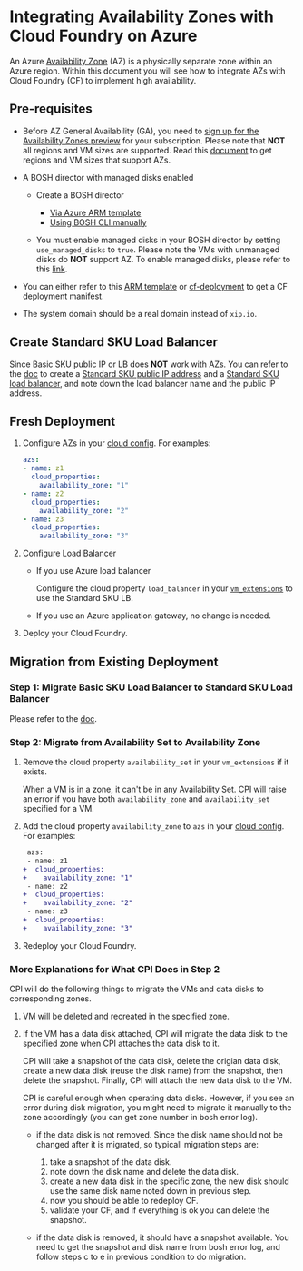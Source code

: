 # Integrating Availability Zones with Cloud Foundry on Azure

An Azure [Availability Zone](https://docs.microsoft.com/en-us/azure/availability-zones/az-overview) (AZ) is a physically separate zone within an Azure region. Within this document you will see how to integrate AZs with Cloud Foundry (CF) to implement high availability.

## Pre-requisites

* Before AZ General Availability (GA), you need to [sign up for the Availability Zones preview](http://aka.ms/azenroll) for your subscription. Please note that **NOT** all regions and VM sizes are supported. Read this [document](https://docs.microsoft.com/en-us/azure/availability-zones/az-overview) to get regions and VM sizes that support AZs.

* A BOSH director with managed disks enabled

    * Create a BOSH director 

        * [Via Azure ARM template](../../get-started/via-arm-templates/deploy-bosh-via-arm-templates.md)
        * [Using BOSH CLI manually](https://bosh.io/docs/init-azure.html)

    * You must enable managed disks in your BOSH director by setting `use_managed_disks` to `true`. Please note the VMs with unmanaged disks do **NOT** support AZ. To enable managed disks, please refer to this [link](../managed-disks/README.md).

* You can either refer to this [ARM template](../../get-started/via-arm-templates/deploy-bosh-via-arm-templates.md) or [cf-deployment](https://github.com/cloudfoundry/cf-deployment) to get a CF deployment manifest.

* The system domain should be a real domain instead of `xip.io`.

## Create Standard SKU Load Balancer

Since Basic SKU public IP or LB does **NOT** work with AZs. You can refer to the [doc](../standard-load-balancers) to create a [Standard SKU public IP address](https://docs.microsoft.com/en-us/azure/virtual-network/virtual-network-public-ip-address) and a [Standard SKU load balancer](https://docs.microsoft.com/en-us/azure/load-balancer/load-balancer-standard-overview), and note down the load balancer name and the public IP address.

## Fresh Deployment

1. Configure AZs in your [cloud config](https://bosh.io/docs/azure-cpi.html#azs). For examples:

    ```yaml
    azs:
    - name: z1
      cloud_properties:
        availability_zone: "1"
    - name: z2
      cloud_properties:
        availability_zone: "2"
    - name: z3
      cloud_properties:
        availability_zone: "3"
    ```

1. Configure Load Balancer

    - If you use Azure load balancer

        Configure the cloud property `load_balancer` in your [`vm_extensions`](https://bosh.io/docs/azure-cpi.html#resource-pools) to use the Standard SKU LB.

    - If you use an Azure application gateway, no change is needed.


1. Deploy your Cloud Foundry.

## Migration from Existing Deployment

### Step 1: Migrate Basic SKU Load Balancer to Standard SKU Load Balancer

Please refer to the [doc](../migrate-basic-lb-to-standard-lb/).

### Step 2: Migrate from Availability Set to Availability Zone

1. Remove the cloud property `availability_set` in your `vm_extensions` if it exists.

    When a VM is in a zone, it can't be in any Availability Set. CPI will raise an error if you have both `availability_zone` and `availability_set` specified for a VM.

1. Add the cloud property `availability_zone` to `azs` in your [cloud config](https://bosh.io/docs/azure-cpi.html#azs). For examples:

    ```diff
     azs:
     - name: z1
    +  cloud_properties:
    +    availability_zone: "1"
     - name: z2
    +  cloud_properties:
    +    availability_zone: "2"
     - name: z3
    +  cloud_properties:
    +    availability_zone: "3"
    ```

1. Redeploy your Cloud Foundry.

### More Explanations for What CPI Does in Step 2

CPI will do the following things to migrate the VMs and data disks to corresponding zones.

1. VM will be deleted and recreated in the specified zone.

1. If the VM has a data disk attached, CPI will migrate the data disk to the specified zone when CPI attaches the data disk to it.

    CPI will take a snapshot of the data disk, delete the origian data disk, create a new data disk (reuse the disk name) from the snapshot, then delete the snapshot. Finally, CPI will attach the new data disk to the VM.

    CPI is careful enough when operating data disks. However, if you see an error during disk migration, you might need to migrate it manually to the zone accordingly (you can get zone number in bosh error log).

    * if the data disk is not removed. Since the disk name should not be changed after it is migrated, so typicall migration steps are:

      1. take a snapshot of the data disk.
      1. note down the disk name and delete the data disk.
      1. create a new data disk in the specific zone, the new disk should use the same disk name noted down in previous step.
      1. now you should be able to redeploy CF.
      1. validate your CF, and if everything is ok you can delete the snapshot.

    * if the data disk is removed, it should have a snapshot available. You need to get the snapshot and disk name from bosh error log, and follow steps c to e in previous condition to do migration.
